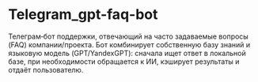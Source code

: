 # Telegram_gpt-faq-bot
Телеграм‑бот поддержки, отвечающий на часто задаваемые вопросы (FAQ) компании/проекта. Бот комбинирует собственную базу знаний и языковую модель (GPT/YandexGPT): сначала ищет ответ в локальной базе, при необходимости обращается к ИИ, кэширует результаты и отдаёт пользователю.
